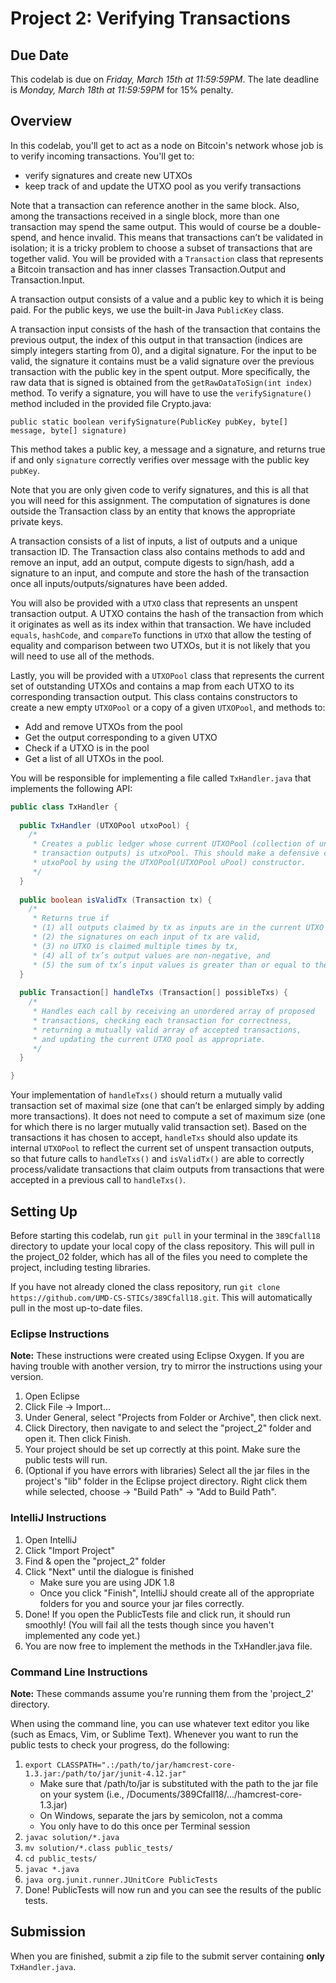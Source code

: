 # Project 2: Verifying Transactions

## Due Date

This codelab is due on *Friday, March 15th at 11:59:59PM*. The late deadline is *Monday, March 18th at 11:59:59PM* for 15% penalty.

## Overview

In this codelab, you'll get to act as a node on Bitcoin's network whose job is to verify incoming transactions. You'll get to:
- verify signatures and create new UTXOs
- keep track of and update the UTXO pool as you verify transactions
  
Note that a transaction can reference another in the same block. Also, among the transactions received in a single block, more than one transaction may spend the same output. This would of course be a double-spend, and hence invalid. This means that transactions can’t be validated in isolation; it is a tricky problem to choose a subset of transactions that are together valid.
You will be provided with a `Transaction` class that represents a Bitcoin transaction and has inner classes Transaction.Output and Transaction.Input.
  
A transaction output consists of a value and a public key to which it is being paid. For the public keys, we use the built-in Java `PublicKey` class.
  
A transaction input consists of the hash of the transaction that contains the previous output, the index of this output in that transaction (indices are simply integers starting from 0), and a digital signature. For the input to be valid, the signature it contains must be a valid signature over the previous transaction with the public key in the spent output. More specifically, the raw data that is signed is obtained from the `getRawDataToSign(int index)` method. To verify a signature, you will have to use the `verifySignature()` method included in the provided file Crypto.java:
  
`public static boolean verifySignature(PublicKey pubKey, byte[] message, byte[] signature)`
  
This method takes a public key, a message and a signature, and returns true if and only `signature` correctly verifies over message with the public key `pubKey`.
  
Note that you are only given code to verify signatures, and this is all that you will need for this assignment. The computation of signatures is done outside the Transaction class by an entity that knows the appropriate private keys.
  
A transaction consists of a list of inputs, a list of outputs and a unique transaction ID. The Transaction class also contains methods to add and remove an input, add an output, compute digests to sign/hash, add a signature to an input, and compute and store the hash of the transaction once all inputs/outputs/signatures have been added.
  
You will also be provided with a `UTXO` class that represents an unspent transaction output. A UTXO contains the hash of the transaction from which it originates as well as its index within that transaction. We have included `equals`, `hashCode`, and `compareTo` functions in `UTXO` that allow the testing of equality and comparison between two UTXOs, but it is not likely that you will need to use all of the methods.
  
Lastly, you will be provided with a `UTXOPool` class that represents the current set of outstanding UTXOs and contains a map from each UTXO to its corresponding transaction output. This class contains constructors to create a new empty `UTXOPool` or a copy of a given `UTXOPool`, and methods to:
- Add and remove UTXOs from the pool
- Get the output corresponding to a given UTXO
- Check if a UTXO is in the pool
- Get a list of all UTXOs in the pool.

You will be responsible for implementing a file called `TxHandler.java` that implements the following API:
   
```java
public class TxHandler {
  
  public TxHandler (UTXOPool utxoPool) {
    /*
     * Creates a public ledger whose current UTXOPool (collection of unspent
     * transaction outputs) is utxoPool. This should make a defensive copy of
     * utxoPool by using the UTXOPool(UTXOPool uPool) constructor.
     */
  }
  
  public boolean isValidTx (Transaction tx) {
    /*
     * Returns true if
     * (1) all outputs claimed by tx as inputs are in the current UTXO pool,
     * (2) the signatures on each input of tx are valid,
     * (3) no UTXO is claimed multiple times by tx,
     * (4) all of tx’s output values are non-negative, and
     * (5) the sum of tx’s input values is greater than or equal to the sum of its output values; and false otherwise. */
  }
  
  public Transaction[] handleTxs (Transaction[] possibleTxs) {
    /*
     * Handles each call by receiving an unordered array of proposed
     * transactions, checking each transaction for correctness,
     * returning a mutually valid array of accepted transactions,
     * and updating the current UTXO pool as appropriate.
     */
  }

}

```
 
Your implementation of `handleTxs()` should return a mutually valid transaction set of maximal size (one that can’t be enlarged simply by adding more transactions). It does not need to compute a set of maximum size (one for which there is no larger mutually valid transaction set). Based on the transactions it has chosen to accept, `handleTxs` should also update its internal `UTXOPool` to reflect the current set of unspent transaction outputs, so that future calls to `handleTxs()` and `isValidTx()` are able to correctly process/validate transactions that claim outputs from transactions that were accepted in a previous call to `handleTxs()`.

## Setting Up

Before starting this codelab, run `git pull` in your terminal in the `389Cfall18` directory to update your local copy of the class repository. This will pull in the project_02 folder, which has all of the files you need to complete the project, including testing libraries.

If you have not already cloned the class repository, run `git clone https://github.com/UMD-CS-STICs/389Cfall18.git`. This will automatically pull in the most up-to-date files.

### Eclipse Instructions

**Note:** These instructions were created using Eclipse Oxygen. If you are having trouble with another version, try to mirror the instructions using your version.

1. Open Eclipse
2. Click File -> Import...
3. Under General, select "Projects from Folder or Archive", then click next.
4. Click Directory, then navigate to and select the "project_2" folder and open it. Then click Finish.
5. Your project should be set up correctly at this point. Make sure the public tests will run.
6. (Optional if you have errors with libraries) Select all the jar files in the project's "lib" folder in the Eclipse project directory. Right click them while selected, choose -> "Build Path" -> "Add to Build Path".

### IntelliJ Instructions

1. Open IntelliJ
2. Click "Import Project"
3. Find & open the "project_2" folder
3. Click "Next" until the dialogue is finished
   * Make sure you are using JDK 1.8
   * Once you click "Finish", IntelliJ should create all of the appropriate folders for you and source your jar files correctly.
4. Done! If you open the PublicTests file and click run, it should run smoothly! (You will fail all the tests though since you haven't implemented any code yet.)
5. You are now free to implement the methods in the TxHandler.java file.

### Command Line Instructions

**Note:** These commands assume you're running them from the 'project_2' directory.

When using the command line, you can use whatever text editor you like (such as Emacs, Vim, or Sublime Text). Whenever you want to run the public tests to check your progress, do the following:
1. `export CLASSPATH=".:/path/to/jar/hamcrest-core-1.3.jar:/path/to/jar/junit-4.12.jar"`
   * Make sure that /path/to/jar is substituted with the path to the jar file on your system (i.e., /Documents/389Cfall18/.../hamcrest-core-1.3.jar)
   * On Windows, separate the jars by semicolon, not a comma
   * You only have to do this once per Terminal session
2. `javac solution/*.java`
3. `mv solution/*.class public_tests/`
2. `cd public_tests/`
3. `javac *.java`
3. `java org.junit.runner.JUnitCore PublicTests`
4. Done! PublicTests will now run and you can see the results of the public tests.

## Submission

When you are finished, submit a zip file to the submit server containing **only** `TxHandler.java`.
